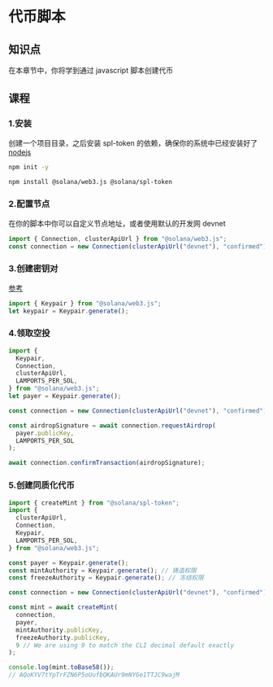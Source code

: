 # 代币脚本

## 知识点

在本章节中，你将学到通过 javascript 脚本创建代币

## 课程

### 1.安装

创建一个项目目录，之后安装 spl-token 的依赖，确保你的系统中已经安装好了[nodejs](https://nodejs.org)

```sh
npm init -y

npm install @solana/web3.js @solana/spl-token
```

### 2.配置节点

在你的脚本中你可以自定义节点地址，或者使用默认的开发网 devnet

```js
import { Connection, clusterApiUrl } from "@solana/web3.js";
const connection = new Connection(clusterApiUrl("devnet"), "confirmed");
```

### 3.创建密钥对

[参考](/SolanaDocumention/clients/javascript-reference.html#系统程序)

```js
import { Keypair } from "@solana/web3.js";
let keypair = Keypair.generate();
```

### 4.领取空投

```js
import {
  Keypair,
  Connection,
  clusterApiUrl,
  LAMPORTS_PER_SOL,
} from "@solana/web3.js";
let payer = Keypair.generate();

const connection = new Connection(clusterApiUrl("devnet"), "confirmed");

const airdropSignature = await connection.requestAirdrop(
  payer.publicKey,
  LAMPORTS_PER_SOL
);

await connection.confirmTransaction(airdropSignature);
```

### 5.创建同质化代币

```js
import { createMint } from "@solana/spl-token";
import {
  clusterApiUrl,
  Connection,
  Keypair,
  LAMPORTS_PER_SOL,
} from "@solana/web3.js";

const payer = Keypair.generate();
const mintAuthority = Keypair.generate(); // 铸造权限
const freezeAuthority = Keypair.generate(); // 冻结权限

const connection = new Connection(clusterApiUrl("devnet"), "confirmed");

const mint = await createMint(
  connection,
  payer,
  mintAuthority.publicKey,
  freezeAuthority.publicKey,
  9 // We are using 9 to match the CLI decimal default exactly
);

console.log(mint.toBase58());
// AQoKYV7tYpTrFZN6P5oUufbQKAUr9mNYGe1TTJC9wajM
```
